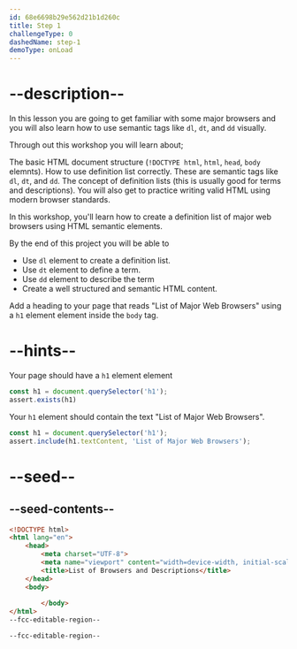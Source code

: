 ```yaml
---
id: 68e6698b29e562d21b1d260c
title: Step 1
challengeType: 0
dashedName: step-1
demoType: onLoad
---
```


# --description--

In this lesson you are going to get familiar with some major browsers and you will also learn how to use semantic tags like `dl`, `dt`, and `dd` visually.

Through out this workshop you will learn about;

The basic HTML document structure (`!DOCTYPE html`, `html`, `head`, `body` elemnts).
How to use definition list correctly. These are semantic tags like `dl`, `dt`, and `dd`.
The concept of definition lists (this is usually good for terms and descriptions). 
You will also get to practice writing valid HTML using modern browser standards.

In this workshop, you'll learn how to create a definition list of major web browsers using HTML semantic elements.

By the end of this project you will be able to 

- Use `dl` element to create a definition list.
- Use `dt` element to define a term.
- Use `dd` element to describe the term
- Create a well structured and semantic HTML content.

Add a heading to your page that reads "List of Major Web Browsers" using a `h1` element element inside the `body` tag.

# --hints--

Your page should have a `h1` element element

```js
const h1 = document.querySelector('h1');
assert.exists(h1)
```

Your `h1` element should contain the text "List of Major Web Browsers".

```js
const h1 = document.querySelector('h1');
assert.include(h1.textContent, 'List of Major Web Browsers');
```

# --seed--

## --seed-contents--

```html
<!DOCTYPE html>
<html lang="en">
    <head>
        <meta charset="UTF-8">
        <meta name="viewport" content="width=device-width, initial-scale=1.0">
        <title>List of Browsers and Descriptions</title>
    </head>
    <body>
        
        </body>
</html>
--fcc-editable-region--

--fcc-editable-region--
```
